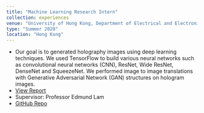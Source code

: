 ```yaml
---
title: "Machine Learning Research Intern"
collection: experiences
venue: "University of Hong Kong, Department of Electrical and Electronic Engineering"
type: "Summer 2020"
location: "Hong Kong"
---
```


* Our goal is to generated holography images using deep learning techniques. We used TensorFlow to build various neural networks such as convolutional neural networks (CNN), ResNet, Wide ResNet, DenseNet and SqueezeNet. We performed image to image translations with Generative Adversarial Network (GAN) structures on hologram images.
* <a href="http://YoujingYu99.github.io/files/Report_hologram.pdf" target="_blank">View Report</a>
* Supervisor: Professor Edmund Lam
* <a href="https://github.com/YoujingYu99/deep-learning-hologram">GitHub Repo</a>